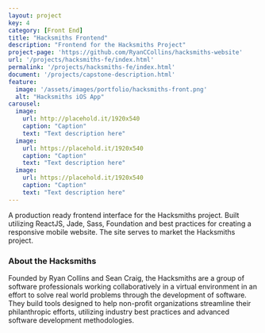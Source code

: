 ```yaml
---
layout: project
key: 4
category: [Front End]
title: "Hacksmiths Frontend"
description: "Frontend for the Hacksmiths Project"
project-page: 'https://github.com/RyanCCollins/hacksmiths-website'
url: '/projects/hacksmiths-fe/index.html'
permalink: '/projects/hacksmiths-fe/index.html'
document: '/projects/capstone-description.html'
feature:
  image: '/assets/images/portfolio/hacksmiths-front.png'
  alt: "Hacksmiths iOS App"
carousel:
  image:
    url: http://placehold.it/1920x540
    caption: "Caption"
    text: "Text description here"
  image:
    url: https://placehold.it/1920x540
    caption: "Caption"
    text: "Text description here"
  image:
    url: https://placehold.it/1920x540
    caption: "Caption"
    text: "Text description here"
---
```


A production ready frontend interface for the Hacksmiths project.  Built utilizing ReactJS, Jade, Sass, Foundation and best practices for creating a responsive mobile website.  The site serves to market the Hacksmiths project.

### About the Hacksmiths
Founded by Ryan Collins and Sean Craig, the Hacksmiths are a group of software professionals working collaboratively in a virtual environment in an effort to solve real world problems through the development of software. They build tools designed to help non-profit organizations streamline their philanthropic efforts, utilizing industry best practices and advanced software development methodologies.
